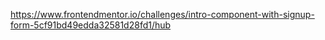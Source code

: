 https://www.frontendmentor.io/challenges/intro-component-with-signup-form-5cf91bd49edda32581d28fd1/hub
